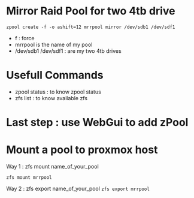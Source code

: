 # Mirror Raid Pool for two 4tb drive 

    zpool create -f -o ashift=12 mrrpool mirror /dev/sdb1 /dev/sdf1
    
    
- f : force 
- mrrpool is the name of my pool
- /dev/sdb1 /dev/sdf1 : are my two 4tb drives

# Usefull Commands  
- zpool status : to know zpool status
- zfs list : to know available zfs 

# Last step : use WebGui to add zPool 


# Mount a pool to proxmox host

Way 1 : zfs mount name_of_your_pool

```zfs mount mrrpool```

Way 2 : zfs export name_of_your_pool
```zfs export mrrpool```
